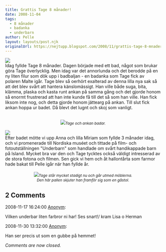 ```yaml
---
title: Grattis Tage 8 månader!
date: 2008-11-04
tags: 
  - 8 månader
  - badanka
  - underbarn	
author: Pelle
layout: layouts/post.njk
originalUrl: https://nejtupp.blogspot.com/2008/11/grattis-tage-8-mnader.html
---
```


<img src="../../../../img/Nov+2008+031.jpg"><br>Idag fyllde Tage 8 månader. Dagen började med ett bad, något som brukar göra Tage överlycklig. Men idag var det annorlunda och det berodde på en ny liten filur som dök upp i badbaljan - en badanka som Tage fick av polaren Malte igår. Tage blev så oerhört exalterad av denna lilla nya sak så att det blev svårt att hantera känslomässigt. Han ville både suga, bita, klämma, plaska och kasta runt ankan på samma gång och det gjorde honom så enormt frustrerad att han inte kunde få till det så som han ville. Han fick liksom inte nog, och detta gjorde honom jättearg på ankan. Till slut fick ankan hoppa ur badet. Då blevt det lugnt och skoj som vanligt.<br><br><div style="text-align: center;"><img src="../../../../img/Nov+2008+028.jpg"><span style="font-size:85%;"><span style="font-style: italic;">Tage och ankan badar.<br><br></span></span></div><img src="../../../../img/Nov+2008+038.jpg"><br>Efter badet mötte vi upp Anna och lilla Miriam som fyllde 3 månader idag, och vi promenerade till Nordiska muséet och tittade på film- och fotoutställningen "Underbarn" som handlade om svårt handikappade barn på Island. Mycket bra var den och Tage tycktes också väldigt intresserad av de stora fotona och filmen. Sen gick vi hem och åt hallontårta som farmor hade bakat till Pelle igår när han fyllde år.<br><br><div style="text-align: center;"><img src="../../../../img/Nov+2008+007.jpg"><span style="font-size:85%;"><span style="font-style: italic;">Tage står mycket stadigt nu och går utmed möblerna.<br>Den här pallen skjuter han framför sig som en gåstol.</span></span><br></div>

<div class="comments">
	<div class="comments-header"><h2>2 Comments</h2></div>
	<div class="comments-body">
			<div class="comment" id="comment-8089539700404337379">
				<p class="comment-header">
					<date datetime="2008-11-17T16:24:00.000+01:00">2008-11-17 16:24:00</date> 
					<a href="undefined" rel="nofollow">Anonym</a>:
				</p>
				<div class="comment-content"><p>Vilken underbar liten farbror ni har! Ses snart!/ kram Lisa o Herman</p></div>
				<div class="comment-footer"></div>
			</div>
			<div class="comment" id="comment-8822104738011289087">
				<p class="comment-header">
					<date datetime="2008-11-30T13:32:00.000+01:00">2008-11-30 13:32:00</date> 
					<a href="undefined" rel="nofollow">Anonym</a>:
				</p>
				<div class="comment-content"><p>Han ser precis ut som en gubbe på hemmet!</p></div>
				<div class="comment-footer"></div>
			</div></div>
	<p class="comments-footer"><em>Comments are now closed.</em></p>
</div>